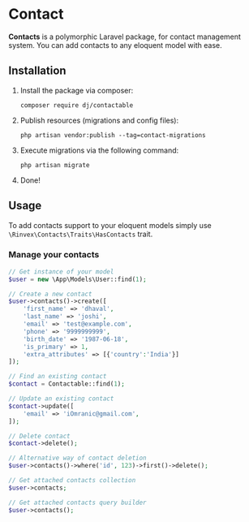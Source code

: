 # Contact

**Contacts** is a polymorphic Laravel package, for contact management system. You can add contacts to any eloquent model with ease.

## Installation

1. Install the package via composer:
    ```shell
    composer require dj/contactable
    ```

2. Publish resources (migrations and config files):
    ```shell
    php artisan vendor:publish --tag=contact-migrations
    ```

3. Execute migrations via the following command:
    ```shell
    php artisan migrate
    ```

4. Done!


## Usage

To add contacts support to your eloquent models simply use `\Rinvex\Contacts\Traits\HasContacts` trait.

### Manage your contacts

```php
// Get instance of your model
$user = new \App\Models\User::find(1);

// Create a new contact
$user->contacts()->create([
    'first_name' => 'dhaval',
    'last_name' => 'joshi',
    'email' => 'test@example.com',
    'phone' => '9999999999',
    'birth_date' => '1987-06-18',
    'is_primary' => 1,
    'extra_attributes' => [{'country':'India'}] 
]);

// Find an existing contact
$contact = Contactable::find(1);

// Update an existing contact
$contact->update([
    'email' => 'iOmranic@gmail.com',
]);

// Delete contact
$contact->delete();

// Alternative way of contact deletion
$user->contacts()->where('id', 123)->first()->delete();

// Get attached contacts collection
$user->contacts;

// Get attached contacts query builder
$user->contacts();
```